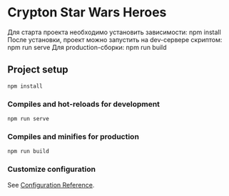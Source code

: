# Crypton Star Wars Heroes
Для старта проекта необходимо установить зависимости: npm install
После установки, проект можно запустить на dev-сервере скриптом: npm run serve
Для production-сборки: npm run build

## Project setup
```
npm install
```

### Compiles and hot-reloads for development
```
npm run serve
```

### Compiles and minifies for production
```
npm run build
```

### Customize configuration
See [Configuration Reference](https://cli.vuejs.org/config/).
